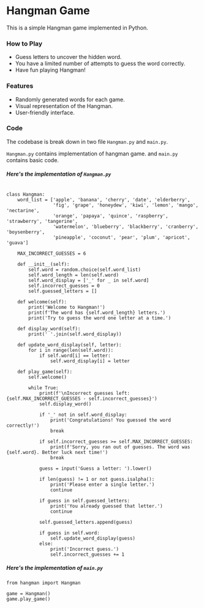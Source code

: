 # Hangman Game

This is a simple Hangman game implemented in Python. 

### How to Play

- Guess letters to uncover the hidden word.
- You have a limited number of attempts to guess the word correctly.
- Have fun playing Hangman!

### Features

- Randomly generated words for each game.
- Visual representation of the Hangman.
- User-friendly interface.

### Code

The codebase is break down in two file `Hangman.py` and `main.py`.

`Hangman.py` contains implementation of hangman game.
and `main.py` contains basic code.


##### Here's the implementation of `Hangman.py`

```import random

class Hangman:
    word_list = ['apple', 'banana', 'cherry', 'date', 'elderberry',
                 'fig', 'grape', 'honeydew', 'kiwi', 'lemon', 'mango', 'nectarine',
                 'orange', 'papaya', 'quince', 'raspberry', 'strawberry', 'tangerine',
                 'watermelon', 'blueberry', 'blackberry', 'cranberry', 'boysenberry',
                 'pineapple', 'coconut', 'pear', 'plum', 'apricot', 'guava']

    MAX_INCORRECT_GUESSES = 6

    def __init__(self):
        self.word = random.choice(self.word_list)
        self.word_length = len(self.word)
        self.word_display = ['_' for _ in self.word]
        self.incorrect_guesses = 0
        self.guessed_letters = []

    def welcome(self):
        print('Welcome to Hangman!')
        print(f'The word has {self.word_length} letters.')
        print('Try to guess the word one letter at a time.')

    def display_word(self):
        print(' '.join(self.word_display))

    def update_word_display(self, letter):
        for i in range(len(self.word)):
            if self.word[i] == letter:
                self.word_display[i] = letter

    def play_game(self):
        self.welcome()

        while True:
            print(f'\nIncorrect guesses left: {self.MAX_INCORRECT_GUESSES - self.incorrect_guesses}')
            self.display_word()

            if '_' not in self.word_display:
                print('Congratulations! You guessed the word correctly!')
                break

            if self.incorrect_guesses >= self.MAX_INCORRECT_GUESSES:
                print(f'Sorry, you ran out of guesses. The word was {self.word}. Better luck next time!')
                break

            guess = input('Guess a letter: ').lower()

            if len(guess) != 1 or not guess.isalpha():
                print('Please enter a single letter.')
                continue

            if guess in self.guessed_letters:
                print('You already guessed that letter.')
                continue

            self.guessed_letters.append(guess)

            if guess in self.word:
                self.update_word_display(guess)
            else:
                print('Incorrect guess.')
                self.incorrect_guesses += 1
 ```


##### Here's the implementation of `main.py`

```
from hangman import Hangman

game = Hangman()
game.play_game()
```